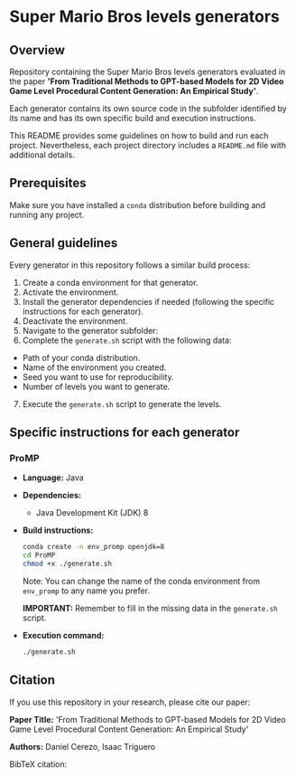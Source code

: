 # Super Mario Bros levels generators

## Overview

Repository containing the Super Mario Bros levels generators evaluated in the paper **'From Traditional Methods to GPT-based Models for 2D Video Game Level Procedural Content Generation: An Empirical Study'**.

Each generator contains its own source code in the subfolder identified by its name and has its own specific build and execution instructions.

This README provides some guidelines on how to build and run each project. Nevertheless, each project directory includes a `README.md` file with additional details.

## Prerequisites

Make sure you have installed a `conda` distribution before building and running any project.

## General guidelines

Every generator in this repository follows a similar build process:

1. Create a conda environment for that generator.
2. Activate the environment.
3. Install the generator dependencies if needed (following the specific instructions for each generator).
4. Deactivate the environment.
5. Navigate to the generator subfolder:
6. Complete the `generate.sh` script with the following data:
 - Path of your conda distribution.
 - Name of the environment you created.
 - Seed you want to use for reproducibility.
 - Number of levels you want to generate.
7. Execute the `generate.sh` script to generate the levels.

## Specific instructions for each generator

### ProMP

- **Language:** Java
- **Dependencies:**
  - Java Development Kit (JDK) 8
- **Build instructions:**
  
  ```sh
  conda create -n env_promp openjdk=8
  cd ProMP
  chmod +x ./generate.sh
  ```
  
  Note: You can change the name of the conda environment from `env_promp` to any name you prefer.
  
  **IMPORTANT:** Remember to fill in the missing data in the `generate.sh` script.
  
- **Execution command:**
  ```sh
  ./generate.sh
  ```

## Citation

If you use this repository in your research, please cite our paper:

**Paper Title:** 'From Traditional Methods to GPT-based Models for 2D Video Game Level Procedural Content Generation: An Empirical Study'

**Authors:** Daniel Cerezo, Isaac Triguero

BibTeX citation:
